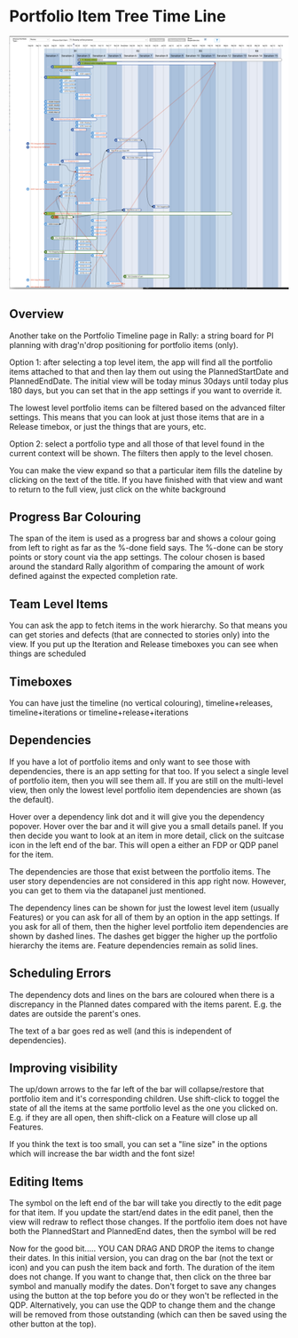 Portfolio Item Tree Time Line
=====================================

![alt text](https://github.com/nikantonelli/PortfolioItemTimeLine/blob/With-Stories/Images/overview.png)

## Overview

Another take on the Portfolio Timeline page in Rally: a string board for PI planning with drag'n'drop positioning for portfolio items (only). 

Option 1: after selecting a top level item, the app will find all the portfolio items attached to that and then lay them out using the PlannedStartDate and PlannedEndDate. The initial view will be today minus 30days until today plus 180 days, but you can set that in the app settings if you want to override it.

The lowest level portfolio items can be filtered based on the advanced filter settings. This means that you can look at just those items that are in a Release timebox, or just the things that are yours, etc.

Option 2: select a portfolio type and all those of that level found in the current context will be shown. The filters then apply to the level chosen.

You can make the view expand so that a particular item fills the dateline by clicking on the text of the title.  If you have finished with that view and want to return to the full view, just click on the white background

## Progress Bar Colouring

The span of the item is used as a progress bar and shows a colour going from left to right as far as the %-done field says. The %-done can be story points or story count via the app settings. The colour chosen is based around the standard Rally algorithm of comparing the amount of work defined against the expected completion rate.

## Team Level Items

You can ask the app to fetch items in the work hierarchy. So that means you can get stories and defects (that are connected to stories only) into the view. If you put up the Iteration and Release timeboxes you can see  when things are scheduled

## Timeboxes

You can have just the timeline (no vertical colouring), timeline+releases, timeline+iterations or  timeline+release+iterations

## Dependencies

If you have a lot of portfolio items and only want to see those with dependencies, there is an app setting for that too. If you select a single level of portfolio item, then you will see them all. If you are still on the multi-level view, then only the lowest level portfolio item dependencies are shown (as the default).

Hover over a dependency link dot and it will give you the dependency popover. Hover over the bar and it will give you a small details panel. If you then decide you want to look at an item in more detail, click on the suitcase icon in the left end of the bar. This will open a either an FDP or QDP panel for the item. 

The dependencies are those that exist between the portfolio items. The user story dependencies are not considered in this app right now. However, you can get to them via the datapanel just mentioned.

The dependency lines can be shown for just the lowest level item (usually Features) or you can ask for all of them by an option in the app settings. If you ask for all of them, then the higher level portfolio item dependencies are shown by dashed lines. The dashes get bigger the higher up the portfolio hierarchy the items are. Feature dependencies remain as solid lines.

## Scheduling Errors

The dependency dots and lines on the bars are coloured when there is a discrepancy in the Planned dates compared with the items parent. E.g. the dates are outside the parent's ones. 

The text of a bar goes red as well (and this is independent of dependencies).

## Improving visibility

The up/down arrows to the far left of the bar will collapse/restore that portfolio item and it's corresponding children. Use shift-click to toggel the state of all the items at the same portfolio level as the one you clicked on. E.g. if they are all open, then shift-click on a Feature will close up all Features.

If you think the text is too small, you can set a "line size" in the options which will increase the bar width and the font size!

## Editing Items

The symbol on the left end of the bar will take you directly to the edit page for that item. If you update the start/end dates in the edit panel, then the view will redraw to reflect those changes. If the portfolio item does not have both the PlannedStart and PlannedEnd dates, then the symbol will be red

Now for the good bit..... YOU CAN DRAG AND DROP the items to change their dates. In this initial version, you can drag on the bar (not the text or icon) and you can push the item back and forth. The duration of the item does not change. If you want to change that, then click on the three bar symbol and manually modify the dates. Don't forget to save any changes using the button at the top before you do or they won't be reflected in the QDP. Alternatively, you can use the QDP to change them and the change will be removed from those outstanding (which can then be saved using the other button at the top).
